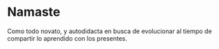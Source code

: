 # Namaste
Como todo novato, y autodidacta en busca de evolucionar al tiempo de compartir lo aprendido con los presentes.
